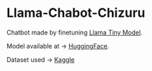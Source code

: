 # Llama-Chabot-Chizuru

Chatbot made by finetuning [Llama Tiny Model](https://huggingface.co/TinyLlama/TinyLlama-1.1B-step-50K-105b).

Model available at -> [HuggingFace](https://huggingface.co/spaces/Abso1ute666/Chizuru/tree/main/Model).

Dataset used -> [Kaggle](https://www.kaggle.com/datasets/xandercubbin/chizuru-ichinose)
